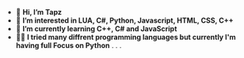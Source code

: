 - 👋 **Hi, I’m Tapz**
- 👀 **I’m interested in LUA, C#, Python, Javascript, HTML, CSS, C++**
- 🌱 **I’m currently learning C++, C# and JavaScript**
- 😶‍🌫️ **I tried many diffrent programming languages but currently I'm having full Focus on Python**
.
.
.
